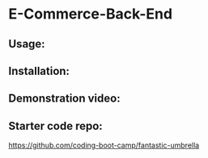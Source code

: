 # E-Commerce-Back-End 

## Usage:

## Installation:

## Demonstration video:

## Starter code repo:
https://github.com/coding-boot-camp/fantastic-umbrella


